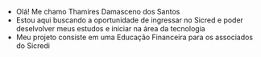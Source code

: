 - Olá! Me chamo Thamires Damasceno dos Santos
- Estou aqui buscando a oportunidade de ingressar no Sicred e poder deselvolver meus estudos e iniciar na área da tecnologia
- Meu projeto consiste em uma Educação Financeira para os associados do Sicredi
